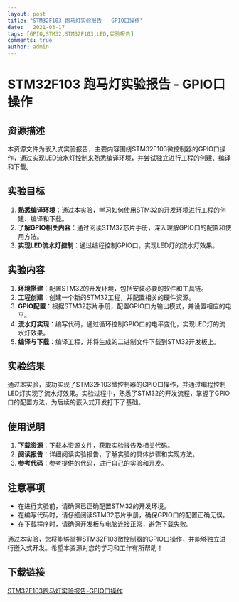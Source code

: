 ```yaml
---
layout: post
title: "STM32F103 跑马灯实验报告 - GPIO口操作"
date:   2021-03-17
tags: [GPIO,STM32,STM32F103,LED,实验报告]
comments: true
author: admin
---
```

# STM32F103 跑马灯实验报告 - GPIO口操作

## 资源描述

本资源文件为嵌入式实验报告，主要内容围绕STM32F103微控制器的GPIO口操作，通过实现LED流水灯控制来熟悉编译环境，并尝试独立进行工程的创建、编译和下载。

## 实验目标

1. **熟悉编译环境**：通过本实验，学习如何使用STM32的开发环境进行工程的创建、编译和下载。
2. **了解GPIO相关内容**：通过阅读STM32芯片手册，深入理解GPIO口的配置和使用方法。
3. **实现LED流水灯控制**：通过编程控制GPIO口，实现LED灯的流水灯效果。

## 实验内容

1. **环境搭建**：配置STM32的开发环境，包括安装必要的软件和工具链。
2. **工程创建**：创建一个新的STM32工程，并配置相关的硬件资源。
3. **GPIO配置**：根据STM32芯片手册，配置GPIO口为输出模式，并设置相应的电平。
4. **流水灯实现**：编写代码，通过循环控制GPIO口的电平变化，实现LED灯的流水灯效果。
5. **编译与下载**：编译工程，并将生成的二进制文件下载到STM32开发板上。

## 实验结果

通过本实验，成功实现了STM32F103微控制器的GPIO口操作，并通过编程控制LED灯实现了流水灯效果。实验过程中，熟悉了STM32的开发流程，掌握了GPIO口的配置方法，为后续的嵌入式开发打下了基础。

## 使用说明

1. **下载资源**：下载本资源文件，获取实验报告及相关代码。
2. **阅读报告**：详细阅读实验报告，了解实验的具体步骤和实现方法。
3. **参考代码**：参考提供的代码，进行自己的实验和开发。

## 注意事项

- 在进行实验前，请确保已正确配置STM32的开发环境。
- 在编写代码时，请仔细阅读STM32芯片手册，确保GPIO口的配置正确无误。
- 在下载程序时，请确保开发板与电脑连接正常，避免下载失败。

通过本实验，您将能够掌握STM32F103微控制器的GPIO口操作，并能够独立进行嵌入式开发。希望本资源对您的学习和工作有所帮助！

## 下载链接

[STM32F103跑马灯实验报告-GPIO口操作](https://pan.quark.cn/s/9e5bdd994aa9)